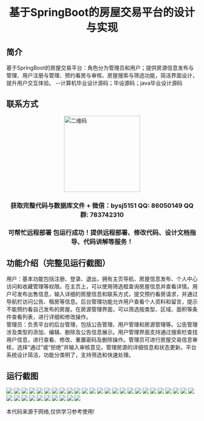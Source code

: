 <p><h1 align="center">基于SpringBoot的房屋交易平台的设计与实现</h1></p>

## 简介
基于SpringBoot的房屋交易平台：角色分为管理员和用户；提供房源信息发布与管理、用户注册与管理、预约看房与审核、房屋搜索与筛选功能，简洁界面设计，提升用户交互体验。    --计算机毕业设计源码；毕设源码；java毕业设计源码


## 联系方式
<img src="https://bs-1329754181.cos.ap-shanghai.myqcloud.com/wx.jpg" alt="二维码" style="display: block; margin: 0 auto;" width="200px">
<p><h3 align="center">获取完整代码与数据库文件 + 微信：bysj5151 QQ: 86050149 QQ群: 783742310</h3></p>
<p><h3 align="center">可帮忙远程部署 包运行成功！提供远程部署、修改代码、设计文档指导、代码讲解等服务！</h3></p>

## 功能介绍（完整见运行截图）
用户：基本功能包括注册、登录、退出，拥有主页导航、房屋信息发布、个人中心访问和收藏管理等权限。在主页上，可以使用筛选框查询房屋信息并查看详情。用户可发布出售信息，输入详细的房屋信息和联系方式，提交预约看房请求，并通过导航栏访问公告、租房等信息。后台管理功能允许用户查看个人资料和留言，提示不能预约看自己发布的房屋。在房源管理界面，可以筛选按类型、区域、面积等条件查看列表，进行详细和修改操作。  
管理员：负责平台的后台管理，包括公告管理、用户管理和房源管理等。公告管理涉及类型的添加、编辑、删除及公告信息展示。用户管理界面支持通过搜索栏查找用户信息，进行查看、修改、重置密码及删除操作。管理员可进行房屋交易信息审核，选择“通过”或“拒绝”并输入审核意见，管理房源的详细信息和状态更新。平台系统设计简洁，功能分类明了，支持筛选和快速处理。


## 运行截图
![](https://bs-1329754181.cos.ap-shanghai.myqcloud.com/spring/HouseTradingPlatformDesignAndImplementation/img/001.jpg)
![](https://bs-1329754181.cos.ap-shanghai.myqcloud.com/spring/HouseTradingPlatformDesignAndImplementation/img/002.jpg)
![](https://bs-1329754181.cos.ap-shanghai.myqcloud.com/spring/HouseTradingPlatformDesignAndImplementation/img/003.jpg)
![](https://bs-1329754181.cos.ap-shanghai.myqcloud.com/spring/HouseTradingPlatformDesignAndImplementation/img/004.jpg)
![](https://bs-1329754181.cos.ap-shanghai.myqcloud.com/spring/HouseTradingPlatformDesignAndImplementation/img/005.jpg)
![](https://bs-1329754181.cos.ap-shanghai.myqcloud.com/spring/HouseTradingPlatformDesignAndImplementation/img/006.jpg)
![](https://bs-1329754181.cos.ap-shanghai.myqcloud.com/spring/HouseTradingPlatformDesignAndImplementation/img/007.jpg)
![](https://bs-1329754181.cos.ap-shanghai.myqcloud.com/spring/HouseTradingPlatformDesignAndImplementation/img/008.jpg)
![](https://bs-1329754181.cos.ap-shanghai.myqcloud.com/spring/HouseTradingPlatformDesignAndImplementation/img/009.jpg)
![](https://bs-1329754181.cos.ap-shanghai.myqcloud.com/spring/HouseTradingPlatformDesignAndImplementation/img/010.jpg)
![](https://bs-1329754181.cos.ap-shanghai.myqcloud.com/spring/HouseTradingPlatformDesignAndImplementation/img/011.jpg)
![](https://bs-1329754181.cos.ap-shanghai.myqcloud.com/spring/HouseTradingPlatformDesignAndImplementation/img/012.jpg)
![](https://bs-1329754181.cos.ap-shanghai.myqcloud.com/spring/HouseTradingPlatformDesignAndImplementation/img/013.jpg)
![](https://bs-1329754181.cos.ap-shanghai.myqcloud.com/spring/HouseTradingPlatformDesignAndImplementation/img/014.jpg)
![](https://bs-1329754181.cos.ap-shanghai.myqcloud.com/spring/HouseTradingPlatformDesignAndImplementation/img/015.jpg)
![](https://bs-1329754181.cos.ap-shanghai.myqcloud.com/spring/HouseTradingPlatformDesignAndImplementation/img/016.jpg)
![](https://bs-1329754181.cos.ap-shanghai.myqcloud.com/spring/HouseTradingPlatformDesignAndImplementation/img/017.jpg)
![](https://bs-1329754181.cos.ap-shanghai.myqcloud.com/spring/HouseTradingPlatformDesignAndImplementation/img/018.jpg)
![](https://bs-1329754181.cos.ap-shanghai.myqcloud.com/spring/HouseTradingPlatformDesignAndImplementation/img/019.jpg)
![](https://bs-1329754181.cos.ap-shanghai.myqcloud.com/spring/HouseTradingPlatformDesignAndImplementation/img/020.jpg)
![](https://bs-1329754181.cos.ap-shanghai.myqcloud.com/spring/HouseTradingPlatformDesignAndImplementation/img/021.jpg)
![](https://bs-1329754181.cos.ap-shanghai.myqcloud.com/spring/HouseTradingPlatformDesignAndImplementation/img/022.jpg)
![](https://bs-1329754181.cos.ap-shanghai.myqcloud.com/spring/HouseTradingPlatformDesignAndImplementation/img/023.jpg)
![](https://bs-1329754181.cos.ap-shanghai.myqcloud.com/spring/HouseTradingPlatformDesignAndImplementation/img/024.jpg)
![](https://bs-1329754181.cos.ap-shanghai.myqcloud.com/spring/HouseTradingPlatformDesignAndImplementation/img/025.jpg)
![](https://bs-1329754181.cos.ap-shanghai.myqcloud.com/spring/HouseTradingPlatformDesignAndImplementation/img/026.jpg)
![](https://bs-1329754181.cos.ap-shanghai.myqcloud.com/spring/HouseTradingPlatformDesignAndImplementation/img/027.jpg)
![](https://bs-1329754181.cos.ap-shanghai.myqcloud.com/spring/HouseTradingPlatformDesignAndImplementation/img/028.jpg)
![](https://bs-1329754181.cos.ap-shanghai.myqcloud.com/spring/HouseTradingPlatformDesignAndImplementation/img/029.jpg)
![](https://bs-1329754181.cos.ap-shanghai.myqcloud.com/spring/HouseTradingPlatformDesignAndImplementation/img/030.jpg)
![](https://bs-1329754181.cos.ap-shanghai.myqcloud.com/spring/HouseTradingPlatformDesignAndImplementation/img/031.jpg)
![](https://bs-1329754181.cos.ap-shanghai.myqcloud.com/spring/HouseTradingPlatformDesignAndImplementation/img/032.jpg)
![](https://bs-1329754181.cos.ap-shanghai.myqcloud.com/spring/HouseTradingPlatformDesignAndImplementation/img/033.jpg)
![](https://bs-1329754181.cos.ap-shanghai.myqcloud.com/spring/HouseTradingPlatformDesignAndImplementation/img/034.jpg)
![](https://bs-1329754181.cos.ap-shanghai.myqcloud.com/spring/HouseTradingPlatformDesignAndImplementation/img/035.jpg)

<p>本代码来源于网络,仅供学习参考使用!</p>
